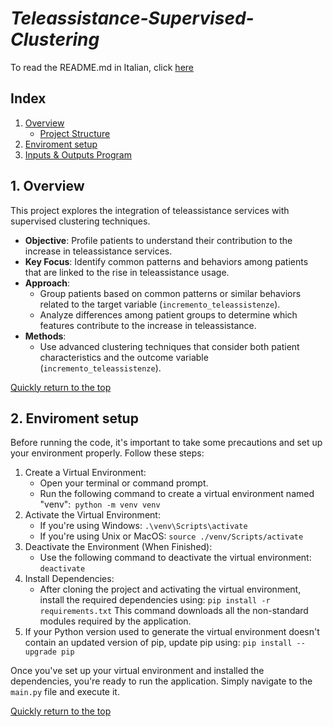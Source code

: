 # **_Teleassistance-Supervised-Clustering_**
To read the README.md in Italian, click [here](myLib/README_ita.md)

## Index

1. [Overview](#1-overview)
   - [Project Structure](./myLib/Project_Structure.md)
2. [Enviroment setup](#2-enviroment-setup)
3. [Inputs & Outputs Program](./myLib/Inputs_&_Outputs_Program.md)



## **1. Overview**
This project explores the integration of teleassistance services with supervised clustering techniques.
- **Objective**: Profile patients to understand their contribution to the increase in teleassistance services.
- **Key Focus**: Identify common patterns and behaviors among patients that are linked to the rise in teleassistance usage.
- **Approach**:
  - Group patients based on common patterns or similar behaviors related to the target variable (`incremento_teleassistenze`).
  - Analyze differences among patient groups to determine which features contribute to the increase in teleassistance.
- **Methods**:
  - Use advanced clustering techniques that consider both patient characteristics and the outcome variable (`incremento_teleassistenze`).
 
[Quickly return to the top](#teleassistance-supervised-clustering)

## **2. Enviroment setup**
Before running the code, it's important to take some precautions and set up your environment properly. Follow these steps:
1. Create a Virtual Environment:
   - Open your terminal or command prompt.
   - Run the following command to create a virtual environment named "venv":` python -m venv venv`
2. Activate the Virtual Environment:
   - If you're using Windows:    `.\venv\Scripts\activate`
   - If you're using Unix or MacOS:    `source ./venv/Scripts/activate`
3. Deactivate the Environment (When Finished):
   - Use the following command to deactivate the virtual environment:    `deactivate`
4. Install Dependencies:
   - After cloning the project and activating the virtual environment, install the required dependencies using:    `pip install -r requirements.txt`
     This command downloads all the non-standard modules required by the application.
5. If your Python version used to generate the virtual environment doesn't contain an updated version of pip, update pip using:  `pip install --upgrade pip `
  
Once you've set up your virtual environment and installed the dependencies, you're ready to run the application. Simply navigate to the `main.py` file and execute it.


[Quickly return to the top](#teleassistance-supervised-clustering)
